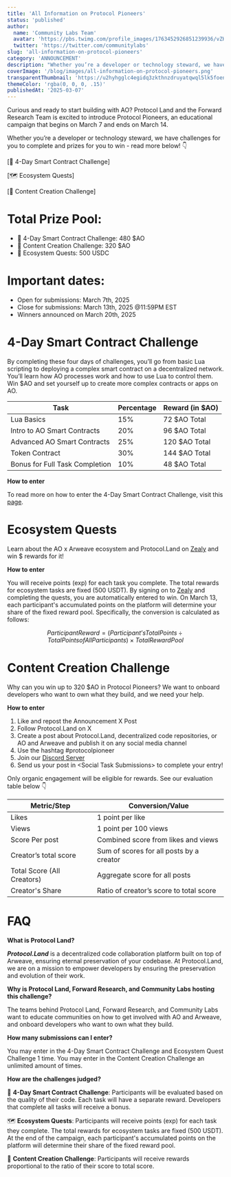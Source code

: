 ```yaml
---
title: 'All Information on Protocol Pioneers'
status: 'published'
author:
  name: 'Community Labs Team'
  avatar: 'https://pbs.twimg.com/profile_images/1763452926851239936/vZHMjCrW_400x400.jpg'
  twitter: 'https://twitter.com/communitylabs'
slug: 'all-information-on-protocol-pioneers'
category: 'ANNOUNCEMENT'
description: "Whether you’re a developer or technology steward, we have challenges for you to complete and prizes for you to win."
coverImage: '/blog/images/all-information-on-protocol-pioneers.png'
transparentThumbnail: 'https://u2hyhgglc4egidq3zkthnzdruyatqwql5lk5foen3zv5zf5fo2wa.arweave.net/po-DmMsXCGQOG8qmduRxpgE4Wgvq1dK4jd5r3Jeldqw'
themeColor: 'rgba(0, 0, 0, .15)'
publishedAt: '2025-03-07'
---
```


Curious and ready to start building with AO? Protocol Land and the Forward Research Team is excited to introduce Protocol Pioneers, an educational campaign that begins on March 7 and ends on March 14.

Whether you’re a developer or technology steward, we have challenges for you to complete and prizes for you to win - read more below! 👇


[📝 4-Day Smart Contract Challenge]

[🗺️ Ecosystem Quests]

[🎥 Content Creation Challenge]


# **Total Prize Pool:**

- 🥇 4-Day Smart Contract Challenge: 480 $AO
- 🥇 Content Creation Challenge: 320 $AO
- 🥇 Ecosystem Quests: 500 USDC

# **Important dates:**

- Open for submissions: March 7th, 2025
- Close for submissions: March 13th, 2025 @11:59PM EST
- Winners announced on March 20th, 2025

# **4-Day Smart Contract Challenge**

By completing these four days of challenges, you’ll go from basic Lua scripting to deploying a complex smart contract on a decentralized network. You’ll learn how AO processes work and how to use Lua to control them. Win $AO and set yourself up to create more complex contracts or apps on AO.


| **Task** | **Percentage** | **Reward (in $AO)** |
| --- | --- | --- |
| Lua Basics | 15% | 72 $AO Total |
| Intro to AO Smart Contracts | 20% | 96 $AO Total |
| Advanced AO Smart Contracts | 25% | 120 $AO Total |
| Token Contract | 30% | 144 $AO Total |
| Bonus for Full Task Completion | 10% | 48 $AO Total |

**How to enter**

To read more on how to enter the 4-Day Smart Contract Challenge, visit this [page](https://protocol.land/#/blog/4-day-ao-smart-contract-challenge).

# Ecosystem Quests

Learn about the AO x Arweave ecosystem and Protocol.Land on [Zealy](https://zealy.io/cw/protocolpioneers/invite/QUMrihlRLxlQUDhFDNc5i) and win $ rewards for it! 

**How to enter**

You will receive points (exp) for each task you complete. The total rewards for ecosystem tasks are fixed (500 USDT). By signing on to [Zealy](https://zealy.io/cw/protocolpioneers/invite/QUMrihlRLxlQUDhFDNc5i) and completing the quests, you are automatically entered to win. On March 13, each participant's accumulated points on the platform will determine your share of the fixed reward pool. Specifically, the conversion is calculated as follows:

$$
Participant Reward = (Participant’s Total Points ÷ Total Points of All Participants) × Total Reward Pool
$$

# **Content Creation Challenge**

Why can you win up to 320 $AO in Protocol Pioneers? We want to onboard developers who want to own what they build, and we need your help. 

**How to enter**

1. Like and repost the Announcement X Post
2. Follow Protocol.Land on X
3. Create a post about Protocol.Land, decentralized code repositories, or AO and Arweave and publish it on any social media channel
4. Use the hashtag #protocolpioneer
5. Join our [Discord Server](https://discord.gg/FpgMC7fF)
6. Send us your post in &lt;Social Task Submissions&gt; to complete your entry!


Only organic engagement will be eligible for rewards. See our evaluation table below 👇

| **Metric/Step** | **Conversion/Value** |
| --- | --- |
| Likes | 1 point per like |
| Views | 1 point per 100 views |
| Score Per post | Combined score from likes and views |
| Creator’s total score | Sum of scores for all posts by a creator |
| Total Score (All Creators) | Aggregate score for all posts |
| Creator's Share | Ratio of creator’s score to total score |

# **FAQ**

**What is Protocol Land?**

***Protocol.Land*** is a decentralized code collaboration platform built on top of Arweave, ensuring eternal preservation of your codebase. At Protocol.Land, we are on a mission to empower developers by ensuring the preservation and evolution of their work.

**Why is Protocol Land, Forward Research, and Community Labs hosting this challenge?**

The teams behind Protocol Land, Forward Research, and Community Labs want to educate communities on how to get involved with AO and Arweave, and onboard developers who want to own what they build.

**How many submissions can I enter?**

You may enter in the 4-Day Smart Contract Challenge and Ecosystem Quest Challenge 1 time. You may enter in the Content Creation Challenge an unlimited amount of times.

**How are the challenges judged?**

📝 **4-Day Smart Contract Challenge**: Participants will be evaluated based on the quality of their code. Each task will have a separate reward. Developers that complete all tasks will receive a bonus.

🗺️ **Ecosystem Quests**: Participants will receive points (exp) for each task they complete. The total rewards for ecosystem tasks are fixed (500 USDT). At the end of the campaign, each participant's accumulated points on the platform will determine their share of the fixed reward pool. 

🎥 **Content Creation Challenge**: Participants will receive rewards proportional to the ratio of their score to total score.